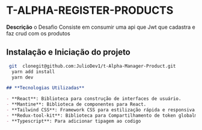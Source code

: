# **T-ALPHA-REGISTER-PRODUCTS**
**Descrição**
o Desafio Consiste em consumir uma api que Jwt que cadastra e faz crud com os produtos

## **Instalação e Iniciação do projeto**

``` bash
 git  clonegit@github.com:JulioDev1/t-Alpha-Manager-Product.git
  yarn add install
  yarn dev
```
```markdown
## **Tecnologias Utilizadas**

- **React**: Biblioteca para construção de interfaces de usuário.
- **Mantine**: Biblioteca de componentes para React.
- **Tailwind CSS**: Framework CSS para estilização rápida e responsiva.
- **Redux-tool-kit**: Biblioteca para Compartilhamento de token globalmente.
- **Typescript**: Para adicionar tipagem ao codigo

